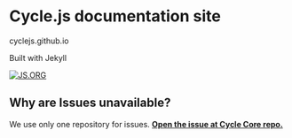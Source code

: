 # Cycle.js documentation site

cyclejs.github.io

Built with Jekyll

[![JS.ORG](https://img.shields.io/badge/js.org-cycle-ffb400.svg?style=flat-square)](http://js.org)

## Why are Issues unavailable?

We use only one repository for issues. [**Open the issue at Cycle Core repo.**](https://github.com/cyclejs/cycle-core/issues)
